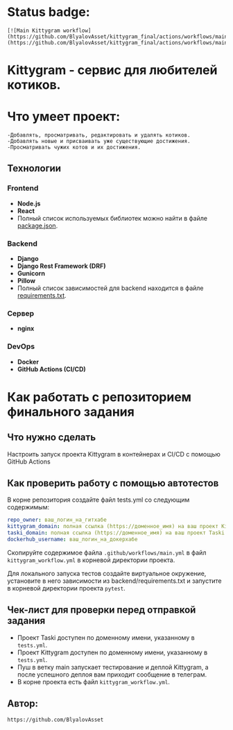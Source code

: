 # Status badge:
```
[![Main Kittygram workflow](https://github.com/BlyalovAsset/kittygram_final/actions/workflows/main.yml/badge.svg)](https://github.com/BlyalovAsset/kittygram_final/actions/workflows/main.yml)
```
# Kittygram - сервис для любителей котиков.

# Что умеет проект:

    -Добавлять, просматривать, редактировать и удалять котиков.
    -Добавлять новые и присваивать уже существующие достижения.
    -Просматривать чужих котов и их достижения.

## Технологии

### Frontend
- **Node.js**
- **React**
- Полный список используемых библиотек можно найти в файле [package.json](./frontend/package.json).

### Backend
- **Django**
- **Django Rest Framework (DRF)**
- **Gunicorn**
- **Pillow**
- Полный список зависимостей для backend находится в файле [requirements.txt](./backend/requirements.txt).

### Сервер
- **nginx**

### DevOps
- **Docker**
- **GitHub Actions (CI/CD)**    

#  Как работать с репозиторием финального задания

## Что нужно сделать

Настроить запуск проекта Kittygram в контейнерах и CI/CD с помощью GitHub Actions

## Как проверить работу с помощью автотестов

В корне репозитория создайте файл tests.yml со следующим содержимым:
```yaml
repo_owner: ваш_логин_на_гитхабе
kittygram_domain: полная ссылка (https://доменное_имя) на ваш проект Kittygram
taski_domain: полная ссылка (https://доменное_имя) на ваш проект Taski
dockerhub_username: ваш_логин_на_докерхабе
```

Скопируйте содержимое файла `.github/workflows/main.yml` в файл `kittygram_workflow.yml` в корневой директории проекта.

Для локального запуска тестов создайте виртуальное окружение, установите в него зависимости из backend/requirements.txt и запустите в корневой директории проекта `pytest`.

## Чек-лист для проверки перед отправкой задания

- Проект Taski доступен по доменному имени, указанному в `tests.yml`.
- Проект Kittygram доступен по доменному имени, указанному в `tests.yml`.
- Пуш в ветку main запускает тестирование и деплой Kittygram, а после успешного деплоя вам приходит сообщение в телеграм.
- В корне проекта есть файл `kittygram_workflow.yml`.

## Автор:
```
https://github.com/BlyalovAsset
```
